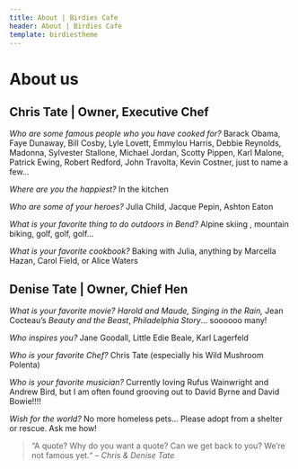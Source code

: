 ```yaml
---
title: About | Birdies Cafe
header: About | Birdies Cafe
template: birdiestheme
---
```


# About us

## Chris Tate | Owner, Executive Chef

_Who are some famous people who you have cooked for?_
Barack Obama, Faye Dunaway, Bill Cosby, Lyle Lovett, Emmylou Harris, Debbie Reynolds, Madonna, Sylvester Stallone, Michael Jordan, Scotty Pippen, Karl Malone, Patrick Ewing, Robert Redford, John Travolta, Kevin Costner, just to name a few…

_Where are you the happiest?_
In the kitchen

_Who are some of your heroes?_
Julia Child, Jacque Pepin, Ashton Eaton

_What is your favorite thing to do outdoors in Bend?_
Alpine skiing , mountain biking, golf, golf, golf…

_What is your favorite cookbook?_
Baking with Julia, anything by Marcella Hazan, Carol Field, or Alice Waters

## Denise Tate | Owner, Chief Hen

_What is your favorite movie?_
_Harold and Maude,_ _Singing in the Rain,_ Jean Cocteau’s _Beauty and the Beast_, _Philadelphia Story_… soooooo many!

_Who inspires you?_
Jane Goodall, Little Edie Beale, Karl Lagerfeld

_Who is your favorite Chef?_
Chris Tate (especially his Wild Mushroom Polenta)

_Who is your favorite musician?_
Currently loving Rufus Wainwright and Andrew Bird, but I am often found grooving out to David Byrne and David Bowie!!!!

_Wish for the world?_
No more homeless pets… Please adopt from a shelter or rescue. Ask me how!

> “A quote? Why do you want a quote? Can we get back to you? We’re not famous yet.“
<cite>– Chris & Denise Tate</cite>
